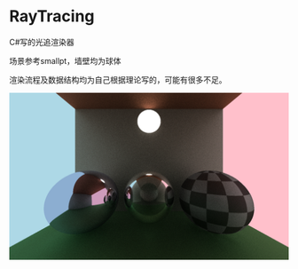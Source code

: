 # RayTracing
C#写的光追渲染器

场景参考smallpt，墙壁均为球体

渲染流程及数据结构均为自己根据理论写的，可能有很多不足。

![Image text](https://github.com/DearVa/RayTracing/blob/master/save.png)
